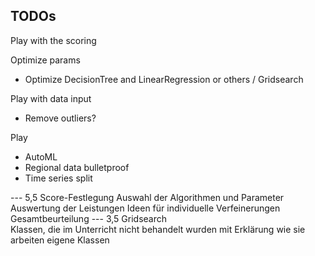 ## TODOs

Play with the scoring


Optimize params
* Optimize DecisionTree and LinearRegression or others / Gridsearch

Play with data input
* Remove outliers?

Play
* AutoML
* Regional data bulletproof
* Time series split


--- 5,5
Score-Festlegung
Auswahl der Algorithmen und Parameter
Auswertung der Leistungen
Ideen für individuelle Verfeinerungen
Gesamtbeurteilung
--- 3,5
Gridsearch  
Klassen, die im Unterricht nicht behandelt wurden mit Erklärung wie sie arbeiten 
eigene Klassen
